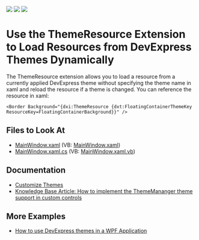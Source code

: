 <!-- default badges list -->
![](https://img.shields.io/endpoint?url=https://codecentral.devexpress.com/api/v1/VersionRange/128642544/22.2.2%2B)
[![](https://img.shields.io/badge/Open_in_DevExpress_Support_Center-FF7200?style=flat-square&logo=DevExpress&logoColor=white)](https://supportcenter.devexpress.com/ticket/details/T207471)
[![](https://img.shields.io/badge/📖_How_to_use_DevExpress_Examples-e9f6fc?style=flat-square)](https://docs.devexpress.com/GeneralInformation/403183)
<!-- default badges end -->
# Use the ThemeResource Extension to Load Resources from DevExpress Themes Dynamically

The ThemeResource extension allows you to load a resource from a currently applied DevExpress theme without specifying the theme name in xaml and reload the resource if a theme is changed. You can reference the resource in xaml:


```xaml
<Border Background="{dxi:ThemeResource {dxt:FloatingContainerThemeKey ResourceKey=FloatingContainerBackground}}" />
```

<!-- default file list -->
## Files to Look At

* [MainWindow.xaml](./CS/T207471/MainWindow.xaml) (VB: [MainWindow.xaml](./VB/T207471/MainWindow.xaml))
* [MainWindow.xaml.cs](./CS/T207471/MainWindow.xaml.cs) (VB: [MainWindow.xaml.vb](./VB/T207471/MainWindow.xaml.vb))
<!-- default file list end -->

## Documentation 
* [Customize Themes](https://docs.devexpress.com/WPF/400710/common-concepts/themes/customize-themes)
* [Knowledge Base Article: How to implement the ThemeMananger theme support in custom controls](https://supportcenter.devexpress.com/ticket/details/k18542/how-to-implement-the-thememananger-theme-support-in-custom-controls)

## More Examples
* [How to use DevExpress themes in a WPF Application](https://github.com/DevExpress-Examples/wpf-use-devexpress-theme-in-applications)
